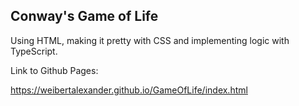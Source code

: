 ## Conway's Game of Life
Using HTML, making it pretty with CSS and implementing logic with TypeScript.

Link to Github Pages:

https://weibertalexander.github.io/GameOfLife/index.html
